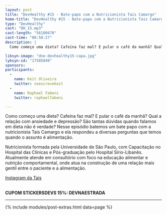 ```yaml
---
layout: post
title: "DevHealthy #15 - Bate-papo com a Nutricionista Tais Camargo"
home-title: "DevHealthy #15 - Bate-papo com a Nutricionista Tais Camargo"
type: "DevHealthy"
cast: "DH_15.mp3"
cast-length: "56100470"
cast-time: "00:58:27"
description: |
  Como começo uma dieta? Cafeína faz mal? E pular o café da manhã? Qual a relação com ansiedade e depressão? São tantas dúvidas quando falamos em dieta não é verdade? Nesse episódio batemos um bate papo com a nutricionista Tais Camargo e ela respondeu a diversas perguntas que temos quando o assunto é alimentação.

libsyn-image: "dne-devhealthy15-capa.jpg"
lybsyn-id: "17585849"
sponsors:
participants:
  -
    name: Keit Oliveira
    twitter: seescrevekeit
  -
    name: Raphael Fabeni
    twitter: raphaelfabeni

---
```


Como começo uma dieta? Cafeína faz mal? E pular o café da manhã? Qual a relação com ansiedade e depressão? São tantas dúvidas quando falamos em dieta não é verdade? Nesse episódio batemos um bate papo com a nutricionista Tais Camargo e ela respondeu a diversas perguntas que temos quando o assunto é alimentação.

Nutricionista formada pela Universidade de São Paulo, com Capacitação no Hospital das Clínicas e Pós-graduação  pelo Hospital Sírio-Libanês. Atualmente atende em consultório com foco na educação alimentar e nutrição comportamental, onde atua na construção de uma relação mais gentil entre o paciente e a alimentação.

[Instagram da Tais](https://www.instagram.com/taiscamargo.nutri/)

<br /><strong>CUPOM STICKERSDEVS 15%: DEVNAESTRADA</strong>

---

{% include modules/post-extras.html data=page %}
